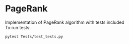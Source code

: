 # PageRank
Implementation of PageRank algorithm with tests included  
To run tests:
```
pytest Tests/test_tests.py
```
